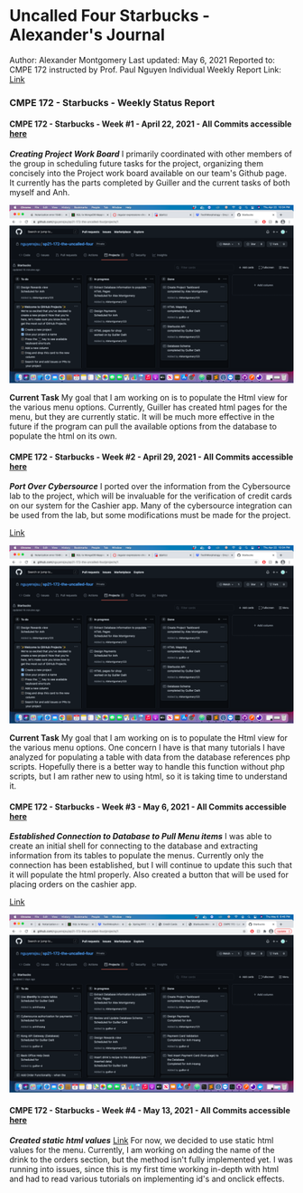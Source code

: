 # Uncalled Four Starbucks - Alexander's Journal
Author: Alexander Montgomery
Last updated: May 6, 2021
Reported to: CMPE 172 instructed by Prof. Paul Nguyen
Individual Weekly Report Link: [Link](https://github.com/nguyensjsu/cmpe172-amontgomery123/edit/main/project/README.md)


### **CMPE 172 - Starbucks - Weekly Status Report**
#### CMPE 172 - Starbucks - Week #1 - April 22, 2021 - All Commits accessible [here](https://github.com/nguyensjsu/sp21-172-the-uncalled-four/commits/main)

***Creating Project Work Board***
I primarily coordinated with other members of the group in scheduling future tasks for the project, organizing them concisely into the Project work board available on our team's Github page. It currently has the parts completed by Guiller and the current tasks of both myself and Anh.

![alt text](https://github.com/nguyensjsu/sp21-172-the-uncalled-four/blob/main/screenshots/taskboard-alex-1.png)

**Current Task**
My goal that I am working on is to populate the Html view for the various menu options. Currently, Guiller has created html pages for the menu, but they are currently static. It will be much more effective in the future if the program can pull the available options from the database to populate the html on its own.

#### CMPE 172 - Starbucks - Week #2 - April 29, 2021 - All Commits accessible [here](https://github.com/nguyensjsu/sp21-172-the-uncalled-four/commits/main)

***Port Over Cybersource***
I ported over the information from the Cybersource lab to the project, which will be invaluable for the verification of credit cards on our system for the Cashier app. Many of the cybersource integration can be used from the lab, but some modifications must be made for the project.

[Link](https://github.com/nguyensjsu/sp21-172-the-uncalled-four/commit/ccd22b76d916fb2d7401fadc124738c6df515aaa)

![alt text](https://github.com/nguyensjsu/sp21-172-the-uncalled-four/blob/main/screenshots/taskboard-alex-1.png)

**Current Task**
My goal that I am working on is to populate the Html view for the various menu options. One concern I have is that many tutorials I have analyzed for populating a table with data from the database references php scripts. Hopefully there is a better way to handle this function without php scripts, but I am rather new to using html, so it is taking time to understand it.

#### CMPE 172 - Starbucks - Week #3 - May 6, 2021 - All Commits accessible [here](https://github.com/nguyensjsu/sp21-172-the-uncalled-four/commits/main)

***Established Connection to Database to Pull Menu items***
I was able to create an initial shell for connecting to the database and extracting information from its tables to populate the menus. Currently only the connection has been established, but I will continue to update this such that it will populate the html properly. Also created a button that will be used for placing orders on the cashier app.

[Link](https://github.com/nguyensjsu/sp21-172-the-uncalled-four/commit/bf88f4bd905fca1b79e65ff6d3f1f8ed4db3e749)

![alt text](https://github.com/nguyensjsu/sp21-172-the-uncalled-four/blob/main/screenshots/taskboard-alex-2.png)

#### CMPE 172 - Starbucks - Week #4 - May 13, 2021 - All Commits accessible [here](https://github.com/nguyensjsu/sp21-172-the-uncalled-four/commits/main)

***Created static html values***
[Link](https://github.com/nguyensjsu/sp21-172-the-uncalled-four/commit/3fd9af909a8972010c8b4e88189e44b441f50597)
For now, we decided to use static html values for the menu. Currently, I am working on adding the name of the drink to the orders section, but the method isn't fully implemented yet. I was running into issues, since this is my first time working in-depth with html and had to read various tutorials on implementing id's and onclick effects.

